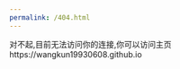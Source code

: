 ```yaml
---
permalink: /404.html
---
```

<html>
  <head></head>
  <body>
对不起,目前无法访问你的连接,你可以访问主页https://wangkun19930608.github.io
    </body>
</html>

